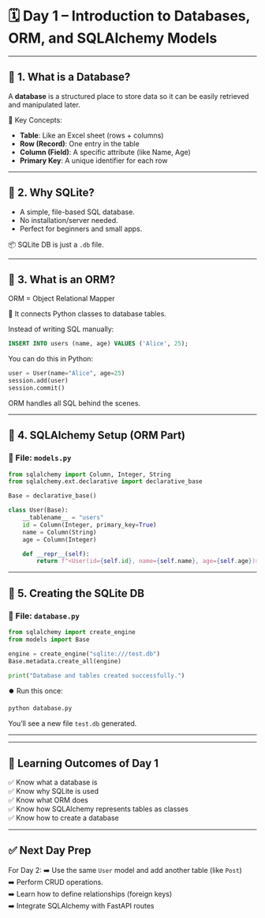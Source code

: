 
# 🗓️ Day 1 – Introduction to Databases, ORM, and SQLAlchemy Models

---

## 📌 1. What is a Database?

A **database** is a structured place to store data so it can be easily retrieved and manipulated later.

🧱 Key Concepts:
- **Table**: Like an Excel sheet (rows + columns)
- **Row (Record)**: One entry in the table
- **Column (Field)**: A specific attribute (like Name, Age)
- **Primary Key**: A unique identifier for each row

---

## 📌 2. Why SQLite?

- A simple, file-based SQL database.
- No installation/server needed.
- Perfect for beginners and small apps.

📦 SQLite DB is just a `.db` file.

---

## 📌 3. What is an ORM?

ORM = Object Relational Mapper

🔁 It connects Python classes to database tables.

Instead of writing SQL manually:
```sql
INSERT INTO users (name, age) VALUES ('Alice', 25);
```

You can do this in Python:
```python
user = User(name="Alice", age=25)
session.add(user)
session.commit()
```

ORM handles all SQL behind the scenes.

---

## 📌 4. SQLAlchemy Setup (ORM Part)

### 📁 File: `models.py`

```python
from sqlalchemy import Column, Integer, String
from sqlalchemy.ext.declarative import declarative_base

Base = declarative_base()

class User(Base):
    __tablename__ = "users"
    id = Column(Integer, primary_key=True)
    name = Column(String)
    age = Column(Integer)

    def __repr__(self):
        return f"<User(id={self.id}, name={self.name}, age={self.age})>"
```

---

## 📌 5. Creating the SQLite DB

### 📁 File: `database.py`

```python
from sqlalchemy import create_engine
from models import Base

engine = create_engine("sqlite:///test.db")
Base.metadata.create_all(engine)

print("Database and tables created successfully.")
```

⏺️ Run this once:
```bash
python database.py
```

You’ll see a new file `test.db` generated.

---


---

## 🎯 Learning Outcomes of Day 1

✅ Know what a database is  
✅ Know why SQLite is used  
✅ Know what ORM does  
✅ Know how SQLAlchemy represents tables as classes  
✅ Know how to create a database

---

## ✅ Next Day Prep

For Day 2:
➡️ Use the same `User` model and add another table (like `Post`)  
➡️ Perform CRUD operations.  
➡️ Learn how to define relationships (foreign keys)  
➡️ Integrate SQLAlchemy with FastAPI routes

